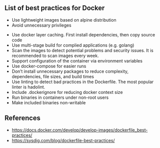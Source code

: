 ## List of best practices for Docker
* Use lightweight images based on alpine distribution
* Avoid unnecessary privileges
- Use docker layer caching. First install dependencies, then copy source code
- Use multi-stage build for complied applications (e.g. golang)
- Scan the images to detect potential problems and security issues. It is recommended to scan images every week.
- Support configuration of the container via environment variables
- Use docker-compose for easier runs
- Don’t install unnecessary packages to reduce complexity, dependencies, file sizes, and build times
- Use linting to detect bad practices in the Dockerfile. The most popular linter is hadolint.
- Include .dockerignore for reducing docker context size
- Run binaries in containers under non-root users
- Make included binaries non-writable

## References
- https://docs.docker.com/develop/develop-images/dockerfile_best-practices/
- https://sysdig.com/blog/dockerfile-best-practices/